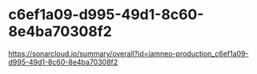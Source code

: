 # c6ef1a09-d995-49d1-8c60-8e4ba70308f2
https://sonarcloud.io/summary/overall?id=iamneo-production_c6ef1a09-d995-49d1-8c60-8e4ba70308f2
